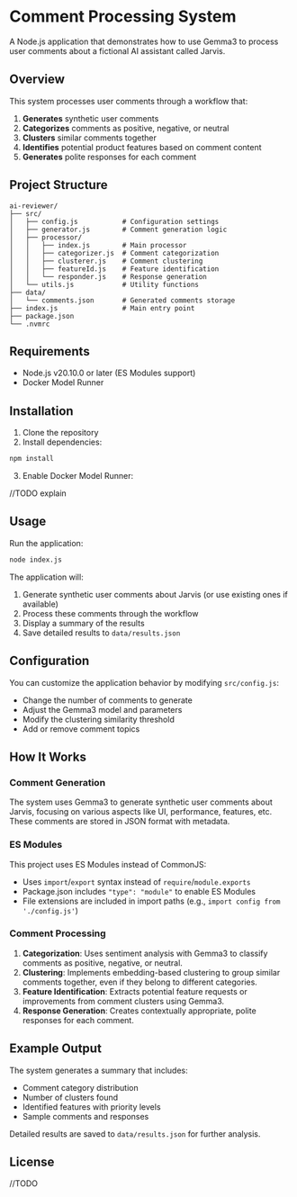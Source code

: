 # Comment Processing System

A Node.js application that demonstrates how to use Gemma3 to process user comments about a fictional AI assistant called Jarvis.

## Overview

This system processes user comments through a workflow that:

1. **Generates** synthetic user comments
2. **Categorizes** comments as positive, negative, or neutral
3. **Clusters** similar comments together
4. **Identifies** potential product features based on comment content
5. **Generates** polite responses for each comment

## Project Structure

```
ai-reviewer/
├── src/
│   ├── config.js           # Configuration settings
│   ├── generator.js        # Comment generation logic
│   ├── processor/
│   │   ├── index.js        # Main processor
│   │   ├── categorizer.js  # Comment categorization
│   │   ├── clusterer.js    # Comment clustering
│   │   ├── featureId.js    # Feature identification
│   │   └── responder.js    # Response generation
│   └── utils.js            # Utility functions
├── data/
│   └── comments.json       # Generated comments storage
├── index.js                # Main entry point
├── package.json
└── .nvmrc
```

## Requirements

- Node.js v20.10.0 or later (ES Modules support)
- Docker Model Runner

## Installation

1. Clone the repository
2. Install dependencies:

```bash
npm install
```

3. Enable Docker Model Runner:

//TODO explain

## Usage

Run the application:

```bash
node index.js
```

The application will:

1. Generate synthetic user comments about Jarvis (or use existing ones if available)
2. Process these comments through the workflow
3. Display a summary of the results
4. Save detailed results to `data/results.json`

## Configuration

You can customize the application behavior by modifying `src/config.js`:

- Change the number of comments to generate
- Adjust the Gemma3 model and parameters
- Modify the clustering similarity threshold
- Add or remove comment topics

## How It Works

### Comment Generation

The system uses Gemma3 to generate synthetic user comments about Jarvis, focusing on various aspects like UI, performance, features, etc. These comments are stored in JSON format with metadata.

### ES Modules

This project uses ES Modules instead of CommonJS:
- Uses `import`/`export` syntax instead of `require`/`module.exports`
- Package.json includes `"type": "module"` to enable ES Modules
- File extensions are included in import paths (e.g., `import config from './config.js'`)

### Comment Processing

1. **Categorization**: Uses sentiment analysis with Gemma3 to classify comments as positive, negative, or neutral.
2. **Clustering**: Implements embedding-based clustering to group similar comments together, even if they belong to different categories.
3. **Feature Identification**: Extracts potential feature requests or improvements from comment clusters using Gemma3.
4. **Response Generation**: Creates contextually appropriate, polite responses for each comment.

## Example Output

The system generates a summary that includes:

- Comment category distribution
- Number of clusters found
- Identified features with priority levels
- Sample comments and responses

Detailed results are saved to `data/results.json` for further analysis.

## License

//TODO

